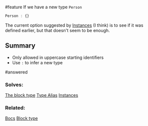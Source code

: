 #feature
If we have a new type `Person`  


```js
Person : {}
```

The current option suggested by [Instances](Replaced%20features/Instances.md) (I think) is to see if it was defined earlier, but that doesn't seem to be enough. 

## Summary

- Only allowed in uppercase starting identifiers
- Use `:` to infer a new type

#answered 
### Solves: 
[The block type](solved/The%20block%20type.md)
[Type Alias](Features/Type%20Alias.md)
[Instances](Replaced%20features/Instances.md)

### Related:
[Bocs](Bocs.md)
[Block type](../Features/Block%20type.md)

